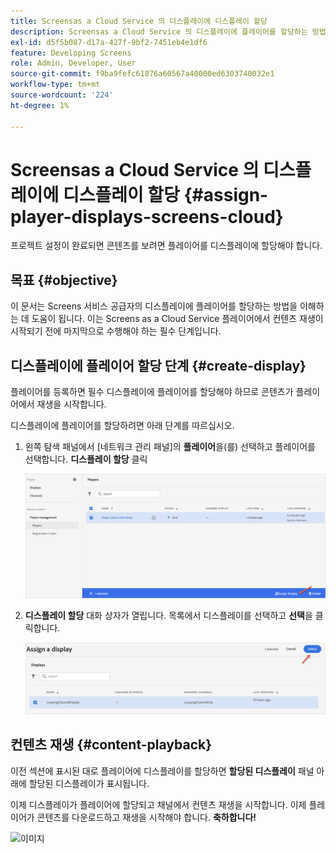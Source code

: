 ```yaml
---
title: Screensas a Cloud Service 의 디스플레이에 디스플레이 할당
description: Screensas a Cloud Service 의 디스플레이에 플레이어를 할당하는 방법을 알아봅니다.
exl-id: d5f5b087-d17a-427f-9bf2-7451eb4e1df6
feature: Developing Screens
role: Admin, Developer, User
source-git-commit: f9ba9fefc61876a60567a40000ed6303740032e1
workflow-type: tm+mt
source-wordcount: '224'
ht-degree: 1%

---
```


# Screensas a Cloud Service 의 디스플레이에 디스플레이 할당 {#assign-player-displays-screens-cloud}

프로젝트 설정이 완료되면 콘텐츠를 보려면 플레이어를 디스플레이에 할당해야 합니다.

## 목표 {#objective}

이 문서는 Screens 서비스 공급자의 디스플레이에 플레이어를 할당하는 방법을 이해하는 데 도움이 됩니다. 이는 Screens as a Cloud Service 플레이어에서 컨텐츠 재생이 시작되기 전에 마지막으로 수행해야 하는 필수 단계입니다.

## 디스플레이에 플레이어 할당 단계 {#create-display}

플레이어를 등록하면 필수 디스플레이에 플레이어를 할당해야 하므로 콘텐츠가 플레이어에서 재생을 시작합니다.

디스플레이에 플레이어를 할당하려면 아래 단계를 따르십시오.

1. 왼쪽 탐색 패널에서 [네트워크 관리 패널]의 **플레이어**&#x200B;을(를) 선택하고 플레이어를 선택합니다. **디스플레이 할당** 클릭

   ![이미지](/help/screens-cloud/assets/player/register-player7.png)

1. **디스플레이 할당** 대화 상자가 열립니다. 목록에서 디스플레이를 선택하고 **선택**&#x200B;을 클릭합니다.

   ![이미지](/help/screens-cloud/assets/player/register-player8.png)

## 컨텐츠 재생 {#content-playback}

이전 섹션에 표시된 대로 플레이어에 디스플레이를 할당하면 **할당된 디스플레이** 패널 아래에 할당된 디스플레이가 표시됩니다.

이제 디스플레이가 플레이어에 할당되고 채널에서 컨텐츠 재생을 시작합니다. 이제 플레이어가 콘텐츠를 다운로드하고 재생을 시작해야 합니다. **축하합니다!**

![이미지](/help/screens-cloud/assets/player/output.gif)
